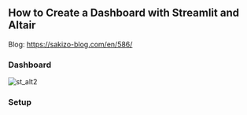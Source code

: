 ## How to Create a Dashboard with Streamlit and Altair
Blog: https://sakizo-blog.com/en/586/

### Dashboard
![st_alt2](https://user-images.githubusercontent.com/98251372/167252741-83520d39-1807-42c1-9e57-f135639c4208.jpg)

### Setup
